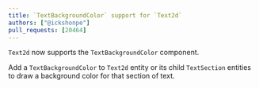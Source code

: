 ```yaml
---
title: `TextBackgroundColor` support for `Text2d`
authors: ["@ickshonpe"]
pull_requests: [20464]
---
```


`Text2d` now supports the `TextBackgroundColor` component.

Add a `TextBackgroundColor` to `Text2d` entity or its child `TextSection` entities to draw a background color for that section of text.
